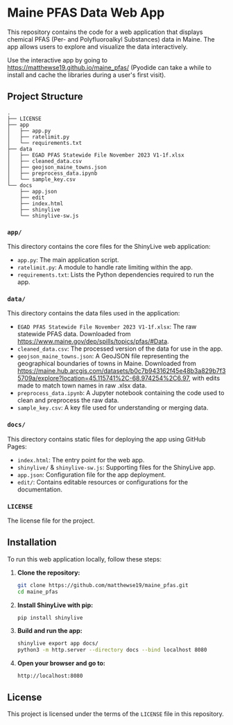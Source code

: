 # Maine PFAS Data Web App

This repository contains the code for a web application that displays chemical PFAS (Per- and Polyfluoroalkyl Substances) data in Maine. The app allows users to explore and visualize the data interactively.

Use the interactive app by going to https://matthewse19.github.io/maine_pfas/ (Pyodide can take a while to install and cache the libraries during a user's first visit).

## Project Structure

```
.
├── LICENSE
├── app
│   ├── app.py
│   ├── ratelimit.py
│   └── requirements.txt
├── data
│   ├── EGAD PFAS Statewide File November 2023 V1-1f.xlsx
│   ├── cleaned_data.csv
│   ├── geojson_maine_towns.json
│   ├── preprocess_data.ipynb
│   └── sample_key.csv
└── docs
    ├── app.json
    ├── edit
    ├── index.html
    ├── shinylive
    └── shinylive-sw.js
```

### `app/`
This directory contains the core files for the ShinyLive web application:

- `app.py`: The main application script.
- `ratelimit.py`: A module to handle rate limiting within the app.
- `requirements.txt`: Lists the Python dependencies required to run the app.

### `data/`
This directory contains the data files used in the application:

- `EGAD PFAS Statewide File November 2023 V1-1f.xlsx`: The raw statewide PFAS data. Downloaded from https://www.maine.gov/dep/spills/topics/pfas/#Data.
- `cleaned_data.csv`: The processed version of the data for use in the app.
- `geojson_maine_towns.json`: A GeoJSON file representing the geographical boundaries of towns in Maine. Downloaded from https://maine.hub.arcgis.com/datasets/b0c7b943162f45e48b3a829b7f35709a/explore?location=45.115741%2C-68.974254%2C6.97, with edits made to match town names in raw .xlsx data.
- `preprocess_data.ipynb`: A Jupyter notebook containing the code used to clean and preprocess the raw data.
- `sample_key.csv`: A key file used for understanding or merging data.

### `docs/`
This directory contains static files for deploying the app using GitHub Pages:

- `index.html`: The entry point for the web app.
- `shinylive/` & `shinylive-sw.js`: Supporting files for the ShinyLive app.
- `app.json`: Configuration file for the app deployment.
- `edit/`: Contains editable resources or configurations for the documentation.

### `LICENSE`
The license file for the project.

## Installation

To run this web application locally, follow these steps:

1. **Clone the repository:**
   ```bash
   git clone https://github.com/matthewse19/maine_pfas.git
   cd maine_pfas
   ```

2. **Install ShinyLive with pip:**
   ```bash
   pip install shinylive
   ```

3. **Build and run the app:**
   ```bash
   shinylive export app docs/
   python3 -m http.server --directory docs --bind localhost 8080
   ```

4. **Open your browser and go to:**
   ```
   http://localhost:8080
   ```

## License

This project is licensed under the terms of the `LICENSE` file in this repository.

